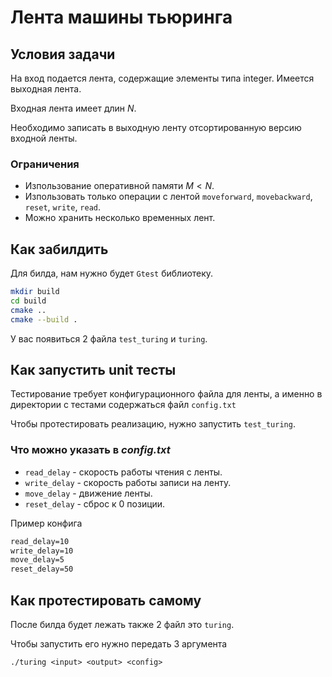 # Лента машины тьюринга

## Условия задачи
На вход подается лента, содержащие элементы типа integer. Имеется выходная лента.

Входная лента имеет длин $N$.

Необходимо записать в выходную ленту отсортированную версию входной ленты.

### Ограничения
  - Изпользование оперативной памяти $M \lt N$.
  - Изпользовать только операции с лентой `moveforward`, `movebackward`, `reset`, `write`, `read`.
  - Можно хранить несколько временных лент.


## Как забилдить

Для билда, нам нужно будет `Gtest` библиотеку.

```bash
mkdir build
cd build
cmake ..
cmake --build .
```

У вас появиться 2 файла `test_turing` и `turing`.

## Как запустить unit тесты

Тестирование требует конфигурационного файла для ленты, а именно в директории с тестами содержаться 
файл `config.txt`

Чтобы протестировать реализацию, нужно запустить `test_turing`.

### Что можно указать в *config.txt*

- `read_delay` - скорость работы чтения с ленты.
- `write_delay` - скорость работы записи на ленту.
- `move_delay` - движение ленты.
-  `reset_delay` - сброс к 0 позиции.

Пример конфига

```config.txt
read_delay=10
write_delay=10
move_delay=5
reset_delay=50
```

## Как протестировать самому

После билда будет лежать также 2 файл это `turing`.

Чтобы запустить его нужно передать 3 аргумента

```
./turing <input> <output> <config>
```
